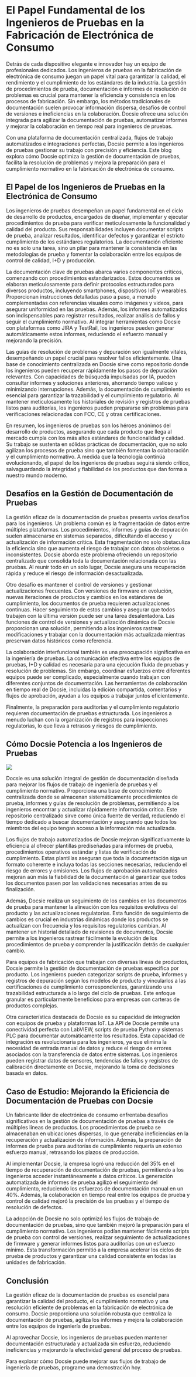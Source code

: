 # El Papel Fundamental de los Ingenieros de Pruebas en la Fabricación de Electrónica de Consumo

Detrás de cada dispositivo elegante e innovador hay un equipo de profesionales dedicados. Los ingenieros de pruebas en la fabricación de electrónica de consumo juegan un papel vital para garantizar la calidad, el rendimiento y el cumplimiento de los estándares de la industria. La gestión de procedimientos de prueba, documentación e informes de resolución de problemas es crucial para mantener la eficiencia y consistencia en los procesos de fabricación. Sin embargo, los métodos tradicionales de documentación suelen provocar información dispersa, desafíos de control de versiones e ineficiencias en la colaboración. Docsie ofrece una solución integrada para agilizar la documentación de pruebas, automatizar informes y mejorar la colaboración en tiempo real para ingenieros de pruebas.

Con una plataforma de documentación centralizada, flujos de trabajo automatizados e integraciones perfectas, Docsie permite a los ingenieros de pruebas gestionar su trabajo con precisión y eficiencia. Este blog explora cómo Docsie optimiza la gestión de documentación de pruebas, facilita la resolución de problemas y mejora la preparación para el cumplimiento normativo en la fabricación de electrónica de consumo.

## El Papel de los Ingenieros de Pruebas en la Electrónica de Consumo

Los ingenieros de pruebas desempeñan un papel fundamental en el ciclo de desarrollo de productos, encargados de diseñar, implementar y ejecutar procedimientos de prueba para verificar meticulosamente la funcionalidad y calidad del producto. Sus responsabilidades incluyen documentar scripts de prueba, analizar resultados, identificar defectos y garantizar el estricto cumplimiento de los estándares regulatorios. La documentación eficiente no es solo una tarea, sino un pilar para mantener la consistencia en las metodologías de prueba y fomentar la colaboración entre los equipos de control de calidad, I+D y producción.

La documentación clave de pruebas abarca varios componentes críticos, comenzando con procedimientos estandarizados. Estos documentos se elaboran meticulosamente para definir protocolos estructurados para diversos productos, incluyendo smartphones, dispositivos IoT y wearables. Proporcionan instrucciones detalladas paso a paso, a menudo complementadas con referencias visuales como imágenes y videos, para asegurar uniformidad en las pruebas. Además, los informes automatizados son indispensables para registrar resultados, realizar análisis de fallos y seguir el cumplimiento normativo. Al integrar herramientas como Docsie con plataformas como JIRA y TestRail, los ingenieros pueden generar automáticamente estos informes, reduciendo el esfuerzo manual y mejorando la precisión.

Las guías de resolución de problemas y depuración son igualmente vitales, desempeñando un papel crucial para resolver fallos eficientemente. Una base de conocimiento centralizada en Docsie sirve como repositorio donde los ingenieros pueden recuperar rápidamente los pasos de depuración relevantes. Con capacidades de búsqueda impulsadas por IA, pueden consultar informes y soluciones anteriores, ahorrando tiempo valioso y minimizando interrupciones. Además, la documentación de cumplimiento es esencial para garantizar la trazabilidad y el cumplimiento regulatorio. Al mantener meticulosamente los historiales de revisión y registros de pruebas listos para auditorías, los ingenieros pueden prepararse sin problemas para verificaciones relacionadas con FCC, CE y otras certificaciones.

En resumen, los ingenieros de pruebas son los héroes anónimos del desarrollo de productos, asegurando que cada producto que llega al mercado cumpla con los más altos estándares de funcionalidad y calidad. Su trabajo se sustenta en sólidas prácticas de documentación, que no solo agilizan los procesos de prueba sino que también fomentan la colaboración y el cumplimiento normativo. A medida que la tecnología continúa evolucionando, el papel de los ingenieros de pruebas seguirá siendo crítico, salvaguardando la integridad y fiabilidad de los productos que dan forma a nuestro mundo moderno.

## Desafíos en la Gestión de Documentación de Pruebas

La gestión eficaz de la documentación de pruebas presenta varios desafíos para los ingenieros. Un problema común es la fragmentación de datos entre múltiples plataformas. Los procedimientos, informes y guías de depuración suelen almacenarse en sistemas separados, dificultando el acceso y actualización de información crítica. Esta fragmentación no solo obstaculiza la eficiencia sino que aumenta el riesgo de trabajar con datos obsoletos o inconsistentes. Docsie aborda este problema ofreciendo un repositorio centralizado que consolida toda la documentación relacionada con las pruebas. Al reunir todo en un solo lugar, Docsie asegura una recuperación rápida y reduce el riesgo de información desactualizada.

Otro desafío es mantener el control de versiones y gestionar actualizaciones frecuentes. Con versiones de firmware en evolución, nuevas iteraciones de productos y cambios en los estándares de cumplimiento, los documentos de prueba requieren actualizaciones continuas. Hacer seguimiento de estos cambios y asegurar que todos trabajen con la última versión puede ser una tarea desalentadora. Las funciones de control de versiones y actualización dinámica de Docsie proporcionan una solución, permitiendo a los ingenieros rastrear modificaciones y trabajar con la documentación más actualizada mientras preservan datos históricos como referencia.

La colaboración interfuncional también es una preocupación significativa en la ingeniería de pruebas. La comunicación efectiva entre los equipos de pruebas, I+D y calidad es necesaria para una ejecución fluida de pruebas y resolución de problemas. Sin embargo, coordinar esfuerzos entre diferentes equipos puede ser complicado, especialmente cuando trabajan con diferentes conjuntos de documentación. Las herramientas de colaboración en tiempo real de Docsie, incluidas la edición compartida, comentarios y flujos de aprobación, ayudan a los equipos a trabajar juntos eficientemente.

Finalmente, la preparación para auditorías y el cumplimiento regulatorio requieren documentación de pruebas estructurada. Los ingenieros a menudo luchan con la organización de registros para inspecciones regulatorias, lo que lleva a retrasos y riesgos de cumplimiento.

## Cómo Docsie Potencia a los Ingenieros de Pruebas

![](https://cdn.docsie.io/workspace_PxAvC1Uenuc7ad6H3/doc_wn84Jkoc6hIMTO2eE/file_WyrqEK0E1zfn5P8Ia/image_ed244903-132a-cf9b-c7f2-bda1651bfa30.jpg)

Docsie es una solución integral de gestión de documentación diseñada para mejorar los flujos de trabajo de ingeniería de pruebas y el cumplimiento normativo. Proporciona una base de conocimiento centralizada donde se almacenan sistemáticamente procedimientos de prueba, informes y guías de resolución de problemas, permitiendo a los ingenieros encontrar y actualizar rápidamente información crítica. Este repositorio centralizado sirve como única fuente de verdad, reduciendo el tiempo dedicado a buscar documentación y asegurando que todos los miembros del equipo tengan acceso a la información más actualizada.

Los flujos de trabajo automatizados de Docsie mejoran significativamente la eficiencia al ofrecer plantillas prediseñadas para informes de prueba, procedimientos operativos estándar y listas de verificación de cumplimiento. Estas plantillas aseguran que toda la documentación siga un formato coherente e incluya todas las secciones necesarias, reduciendo el riesgo de errores y omisiones. Los flujos de aprobación automatizados mejoran aún más la fiabilidad de la documentación al garantizar que todos los documentos pasen por las validaciones necesarias antes de su finalización.

Además, Docsie realiza un seguimiento de los cambios en los documentos de prueba para mantener la alineación con los requisitos evolutivos del producto y las actualizaciones regulatorias. Esta función de seguimiento de cambios es crucial en industrias dinámicas donde los productos se actualizan con frecuencia y los requisitos regulatorios cambian. Al mantener un historial detallado de revisiones de documentos, Docsie permite a los ingenieros rastrear fácilmente la evolución de los procedimientos de prueba y comprender la justificación detrás de cualquier cambio.

Para equipos de fabricación que trabajan con diversas líneas de productos, Docsie permite la gestión de documentación de pruebas específica por producto. Los ingenieros pueden categorizar scripts de prueba, informes y registros de depuración según los modelos de producto y vincularlos a las certificaciones de cumplimiento correspondientes, garantizando una trazabilidad estructurada a lo largo del ciclo de pruebas. Este enfoque granular es particularmente beneficioso para empresas con carteras de productos complejas.

Otra característica destacada de Docsie es su capacidad de integración con equipos de prueba y plataformas IoT. La API de Docsie permite una conectividad perfecta con LabVIEW, scripts de prueba Python y sistemas PLC para documentar automáticamente los resultados. Esta capacidad de integración es revolucionaria para los ingenieros, ya que elimina la necesidad de entrada manual de datos y reduce el riesgo de errores asociados con la transferencia de datos entre sistemas. Los ingenieros pueden registrar datos de sensores, tendencias de fallos y registros de calibración directamente en Docsie, mejorando la toma de decisiones basada en datos.

## Caso de Estudio: Mejorando la Eficiencia de Documentación de Pruebas con Docsie

Un fabricante líder de electrónica de consumo enfrentaba desafíos significativos en la gestión de documentación de pruebas a través de múltiples líneas de productos. Los procedimientos de prueba se almacenaban en ubicaciones dispersas, lo que generaba ineficiencias en la recuperación y actualización de información. Además, la preparación de informes de prueba para auditorías de cumplimiento requería un extenso esfuerzo manual, retrasando los plazos de producción.

Al implementar Docsie, la empresa logró una reducción del 35% en el tiempo de recuperación de documentación de pruebas, permitiendo a los ingenieros acceder instantáneamente a datos críticos. La generación automatizada de informes de prueba agilizó el seguimiento del cumplimiento, reduciendo los esfuerzos de documentación manual en un 40%. Además, la colaboración en tiempo real entre los equipos de prueba y control de calidad mejoró la precisión de las pruebas y el tiempo de resolución de defectos.

La adopción de Docsie no solo optimizó los flujos de trabajo de documentación de pruebas, sino que también mejoró la preparación para el cumplimiento normativo. Los ingenieros podían mantener fácilmente scripts de prueba con control de versiones, realizar seguimiento de actualizaciones de firmware y generar informes listos para auditorías con un esfuerzo mínimo. Esta transformación permitió a la empresa acelerar los ciclos de prueba de productos y garantizar una calidad consistente en todas las unidades de fabricación.

## Conclusión

La gestión eficaz de la documentación de pruebas es esencial para garantizar la calidad del producto, el cumplimiento normativo y una resolución eficiente de problemas en la fabricación de electrónica de consumo. Docsie proporciona una solución robusta que centraliza la documentación de pruebas, agiliza los informes y mejora la colaboración entre los equipos de ingeniería de pruebas.

Al aprovechar Docsie, los ingenieros de pruebas pueden mantener documentación estructurada y actualizada sin esfuerzo, reduciendo ineficiencias y mejorando la efectividad general del proceso de pruebas.

Para explorar cómo Docsie puede mejorar sus flujos de trabajo de ingeniería de pruebas, programe una demostración hoy.
